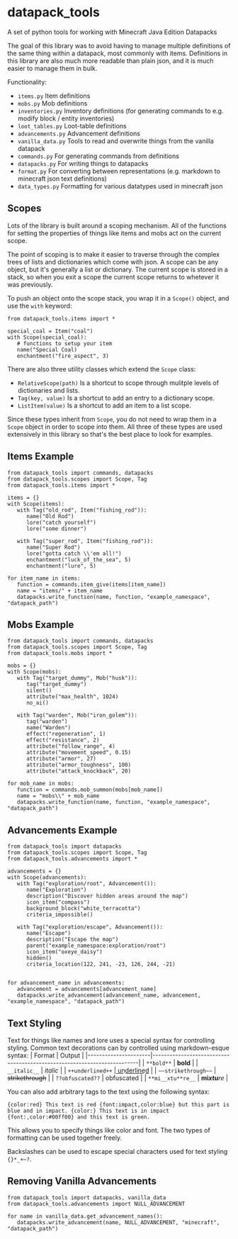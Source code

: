 # datapack_tools
A set of python tools for working with Minecraft Java Edition Datapacks

The goal of this library was to avoid having to manage multiple definitions of the same thing within a datapack, most commonly with items.
Definitions in this library are also much more readable than plain json, and it is much easier to manage them in bulk.

Functionality:
 - `items.py` Item definitions
 - `mobs.py` Mob definitions
 - `inventories.py` Inventory definitions (for generating commands to e.g. modify block / entity inventories)
 - `loot_tables.py` Loot-table definitions
 - `advancements.py` Advancement definitions
 - `vanilla_data.py` Tools to read and overwrite things from the vanilla datapack
 - `commands.py` For generating commands from definitions
 - `datapacks.py` For writing things to datapacks
 - `format.py` For converting between representations (e.g. markdown to minecraft json text definitions)
 - `data_types.py` Formatting for various datatypes used in minecraft json

## Scopes
Lots of the library is built around a scoping mechanism. All of the functions for setting the properties of things like items and mobs act on the current scope.

The point of scoping is to make it easier to traverse through the complex trees of lists and dictionaries which come with json. A scope can be any object, but it's generally a list or dictionary. The current scope is stored in a stack, so when you exit a scope the current scope returns to whetever it was previously.

To push an object onto the scope stack, you wrap it in a `Scope()` object, and use the `with` keyword:
```
from datapack_tools.items import *

special_coal = Item("coal")
with Scope(special_coal):
   # functions to setup your item
   name("Special Coal)
   enchantment("fire_aspect", 3)
```

There are also three utility classes which extend the `Scope` class:
 - `RelativeScope(path)` Is a shortcut to scope through mulitple levels of dictionaries and lists.
 - `Tag(key, value)` Is a shortcut to add an entry to a dictionary scope.
 - `ListItem(value)` Is a shortcut to add an item to a list scope.

Since these types inherit from `Scope`, you do not need to wrap them in a `Scope` object in order to scope into them.
All three of these types are used extensively in this library so that's the best place to look for examples.

## Items Example
```
from datapack_tools import commands, datapacks
from datapack_tools.scopes import Scope, Tag
from datapack_tools.items import *

items = {}
with Scope(items):
   with Tag("old_rod", Item("fishing_rod")):
      name("Old Rod")
      lore("catch yourself")
      lore("some dinner")

   with Tag("super_rod", Item("fishing_rod")):
      name("Super Rod")
      lore("gotta catch \\'em all!")
      enchantment("luck_of_the_sea", 5)
      enchantment("lure", 5)

for item_name in items:
   function = commands.item_give(items[item_name])
   name = "items/" + item_name
   datapacks.write_function(name, function, "example_namespace", "datapack_path")
```

## Mobs Example
```
from datapack_tools import commands, datapacks
from datapack_tools.scopes import Scope, Tag
from datapack_tools.mobs import *

mobs = {}
with Scope(mobs):
   with Tag("target_dummy", Mob("husk")):
      tag("target_dummy")
      silent()
      attribute("max_health", 1024)
      no_ai()

   with Tag("warden", Mob("iron_golem")):
      tag("warden")
      name("Warden")
      effect("regeneration", 1)
      effect("resistance", 2)
      attribute("follow_range", 4)
      attribute("movement_speed", 0.15)
      attribute("armor", 27)
      attribute("armor_toughness", 100)
      attribute("attack_knockback", 20)

for mob_name in mobs:
   function = commands.mob_summon(mobs[mob_name])
   name = "mobs\\" + mob_name
   datapacks.write_function(name, function, "example_namespace", "datapack_path")
```

## Advancements Example
```
from datapack_tools import datapacks
from datapack_tools.scopes import Scope, Tag
from datapack_tools.advancements import *

advancements = {}
with Scope(advancements):
   with Tag("exploration/root", Advancement()):
      name("Exploration")
      description("Discover hidden areas around the map")
      icon_item("compass")
      background_block("white_terracotta")
      criteria_impossible()

   with Tag("exploration/escape", Advancement()):
      name("Escape")
      description("Escape the map")
      parent("example_namespace:exploration/root")
      icon_item("oxeye_daisy")
      hidden()
      criteria_location(122, 241, -23, 126, 244, -21)


for advancement_name in advancements:
   advancement = advancements[advancement_name]
   datapacks.write_advancement(advancement_name, advancement, "example_namespace", "datapack_path")
```

## Text Styling
Text for things like names and lore uses a special syntax for controlling styling.
Common text decorations can by controlled using markdown-esque syntax:
| Format               | Output                                                                  |
|----------------------|-------------------------------------------------------------------------|
| `**bold**`           | **bold**                                                                |
| `__italic__`         | _italic_                                                                |
| `++underlined++`     | u&#863;n&#863;d&#863;e&#863;r&#863;l&#863;i&#863;n&#863;e&#863;d&#863;  |
| `~~strikethrough~~`  | ~~strikethrough~~                                                       |
| `??obfuscated??`     | obfuscated                                                              |
| `**mi__xtu**re__`    | __mi__***xtu***_re_                                                     |

You can also add arbitrary tags to the text using the following syntax:
```
{color:red} This text is red {font:impact,color:blue} but this part is blue and in impact. {color:} This text is in impact {font:,color:#00ff00} and this text is green.
```
This allows you to specify things like color and font. The two types of formatting can be used together freely.

Backslashes can be used to escape special characters used for text styling `{}*_+~?`.


## Removing Vanilla Advancements
```
from datapack_tools import datapacks, vanilla_data
from datapack_tools.advancements import NULL_ADVANCEMENT

for name in vanilla_data.get_advancement_names():
   datapacks.write_advancement(name, NULL_ADVANCEMENT, "minecraft", "datapack_path")
```
